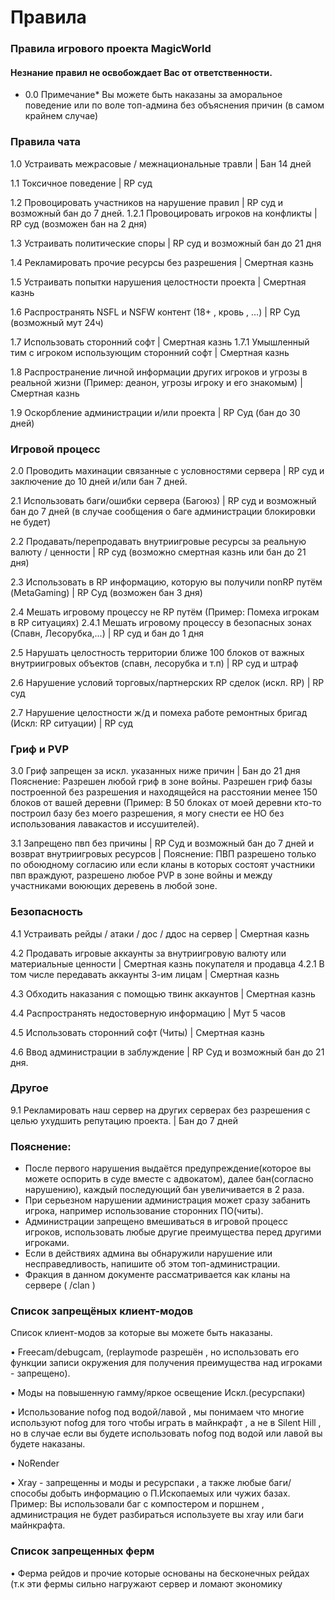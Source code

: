 # Правила

### Правила игрового проекта MagicWorld

#### Незнание правил не освобождает Вас от ответственности.

- 0.0 Примечание* Вы можете быть наказаны за аморальное поведение или по воле топ-админа без объяснения причин (в самом крайнем случае)

### Правила чата

1.0 Устраивать межрасовые / межнациональные травли | Бан 14 дней

1.1 Токсичное поведение | RP суд

1.2 Провоцировать участников на нарушение правил | RP суд и возможный бан до 7 дней.
  1.2.1 Провоцировать игроков на конфликты | RP суд (возможен бан на 2 дня)

1.3 Устраивать политические споры | RP суд и возможный бан до 21 дня 

1.4 Рекламировать прочие ресурсы без разрешения | Смертная казнь 

1.5 Устраивать попытки нарушения целостности проекта | Смертная казнь 

1.6 Распространять NSFL и NSFW контент (18+ , кровь , …) | RP Суд (возможный мут 24ч)

1.7 Использовать сторонний софт | Смертная казнь
  1.7.1 Умышленный тим с игроком использующим сторонний софт | Смертная казнь

1.8 Распространение личной информации других игроков и угрозы в реальной жизни (Пример: деанон, угрозы игроку и его знакомым) | Смертная казнь

1.9 Оскорбление администрации и/или проекта | RP Суд (бан до 30 дней)

### Игровой процесс

2.0 Проводить махинации связанные с условностями сервера | RP суд и заключение до 10 дней и/или бан 7 дней.

2.1 Использовать баги/ошибки сервера (Багоюз) | RP суд и возможный бан до 7 дней (в случае сообщения о баге администрации блокировки не будет) 

2.2 Продавать/перепродавать внутриигровые ресурсы за реальную валюту / ценности | RP суд (возможно смертная казнь или бан до 21 дня)

2.3 Использовать в RP информацию, которую вы получили nonRP путём (MetaGaming) | RP Суд (возможен бан 3 дня)

2.4 Мешать игровому процессу не RP путём (Пример: Помеха игрокам в RP ситуациях) 
   2.4.1 Мешать игровому процессу в безопасных зонах (Спавн, Лесорубка,...) | RP суд и бан до 1 дня 

2.5 Нарушать целостность территории ближе 100 блоков от важных внутриигровых объектов (спавн, лесорубка и т.п) | RP суд и штраф 

2.6 Нарушение условий торговых/партнерских RP сделок (искл. RP) | RP суд 

2.7 Нарушение целостности ж/д и помеха работе ремонтных бригад (Искл: RP ситуации) | RP суд

### Гриф и PVP

3.0 Гриф запрещен за искл.  указанных ниже причин | Бан до 21 дня Пояснение: Разрешен любой гриф в зоне войны. Разрешен гриф базы построенной без разрешения и находящейся на расстоянии  менее 150 блоков от вашей деревни (Пример: В  50 блоках от моей деревни кто-то построил  базу без моего разрешения, я могу снести ее  НО без использования лавакастов и  иссушителей).

3.1 Запрещено пвп без причины | RP Суд и возможный бан до 7 дней
 и возврат внутриигровых ресурсов | Пояснение: ПВП разрешено только по  обоюдному согласию или если кланы в которых  состоят участники пвп враждуют, разрешено любое PVP в зоне войны и между участниками воюющих деревень в любой зоне.

### Безопасность

4.1 Устраивать рейды / атаки / дос / ддос на сервер | Смертная казнь

4.2 Продавать игровые аккаунты за внутриигровую валюту или материальные ценности | Смертная казнь покупателя и продавца
   4.2.1 В том числе передавать аккаунты 3-им лицам | Смертная казнь

4.3 Обходить наказания с помощью твинк аккаунтов | Смертная казнь

4.4 Распространять недостоверную информацию | Мут 5 часов

4.5 Использовать сторонний софт (Читы) | Смертная казнь

4.6 Ввод администрации в заблуждение | RP Суд и возможный бан до 21 дня.

### Другое

9.1 Рекламировать наш сервер на других серверах без разрешения с целью ухудшить репутацию проекта. | Бан до 7 дней

### Пояснение: 

- После первого нарушения выдаётся предупреждение(которое вы можете оспорить в суде вместе с адвокатом), далее бан(согласно нарушению), каждый последующий бан увеличивается в 2 раза. 
- При серьезном нарушении администрация может сразу забанить игрока, например использование сторонних ПО(читы). 
- Администрации запрещено вмешиваться в игровой процесс игроков, использовать любые другие преимущества перед другими игроками. 
- Если в действиях админа вы обнаружили нарушение или несправедливость, напишите об этом топ-администрации. 
- Фракция в данном документе рассматривается как кланы на сервере ( /clan )

### Список запрещёных клиент-модов

Список клиент-модов за которые вы можете быть наказаны.

• Freecam/debugcam, (replaymode разрешён , но использовать его функции записи окружения для получения преимущества над игроками - запрещено).

• Моды на повышенную гамму/яркое освещение Искл.(ресурспаки) 

• Использование nofog под водой/лавой , мы понимаем что многие используют nofog для того чтобы играть в майнкрафт , а не в Silent Hill , но в случае если вы будете использовать nofog под водой или лавой вы будете наказаны. 

• NoRender 

• Xray - запрещенны и моды и ресурспаки , а также любые баги/способы добыть информацию о П.Ископаемых или чужих базах. Пример: Вы использовали баг с компостером и поршнем , администрация не будет разбираться используете вы xray или баги майнкрафта.  

### Список запрещенных ферм 

• Ферма рейдов и прочие которые основаны на бесконечных рейдах (т.к эти фермы сильно нагружают сервер и ломают экономику



